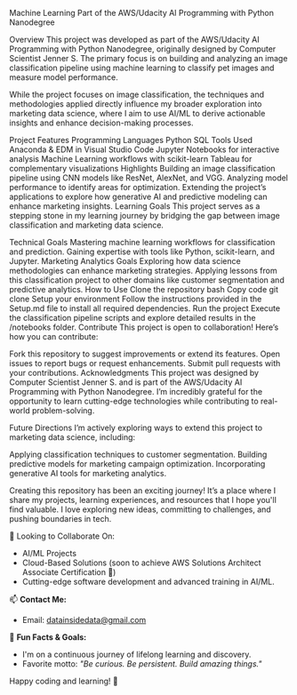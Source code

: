 Machine Learning
Part of the AWS/Udacity AI Programming with Python Nanodegree

Overview
This project was developed as part of the AWS/Udacity AI Programming with Python Nanodegree, originally designed by Computer Scientist Jenner S. The primary focus is on building and analyzing an image classification pipeline using machine learning to classify pet images and measure model performance.

While the project focuses on image classification, the techniques and methodologies applied directly influence my broader exploration into marketing data science, where I aim to use AI/ML to derive actionable insights and enhance decision-making processes.

Project Features
Programming Languages
Python
SQL
Tools Used
Anaconda & EDM in Visual Studio Code
Jupyter Notebooks for interactive analysis
Machine Learning workflows with scikit-learn
Tableau for complementary visualizations
Highlights
Building an image classification pipeline using CNN models like ResNet, AlexNet, and VGG.
Analyzing model performance to identify areas for optimization.
Extending the project’s applications to explore how generative AI and predictive modeling can enhance marketing insights.
Learning Goals
This project serves as a stepping stone in my learning journey by bridging the gap between image classification and marketing data science.

Technical Goals
Mastering machine learning workflows for classification and prediction.
Gaining expertise with tools like Python, scikit-learn, and Jupyter.
Marketing Analytics Goals
Exploring how data science methodologies can enhance marketing strategies.
Applying lessons from this classification project to other domains like customer segmentation and predictive analytics.
How to Use
Clone the repository
bash
Copy code
git clone <repository-link>
Setup your environment
Follow the instructions provided in the Setup.md file to install all required dependencies.
Run the project
Execute the classification pipeline scripts and explore detailed results in the /notebooks folder.
Contribute
This project is open to collaboration! Here’s how you can contribute:

Fork this repository to suggest improvements or extend its features.
Open issues to report bugs or request enhancements.
Submit pull requests with your contributions.
Acknowledgments
This project was designed by Computer Scientist Jenner S. and is part of the AWS/Udacity AI Programming with Python Nanodegree. I’m incredibly grateful for the opportunity to learn cutting-edge technologies while contributing to real-world problem-solving.

Future Directions
I’m actively exploring ways to extend this project to marketing data science, including:

Applying classification techniques to customer segmentation.
Building predictive models for marketing campaign optimization.
Incorporating generative AI tools for marketing analytics.

Creating this repository has been an exciting journey! It’s a place where I share my projects, learning experiences, and resources that I hope you'll find valuable. I love exploring new ideas, committing to challenges, and pushing boundaries in tech.  

💞️   Looking to Collaborate On:  
- AI/ML Projects  
- Cloud-Based Solutions (soon to achieve AWS Solutions Architect Associate Certification 🎉)  
- Cutting-edge software development and advanced training in AI/ML.

📫 **Contact Me:**  
- Email: [datainsidedata@gmail.com](mailto:datainsidedata@gmail.com)  

🤩 **Fun Facts & Goals:**  
- I'm on a continuous journey of lifelong learning and discovery.  
- Favorite motto: *"Be curious. Be persistent. Build amazing things."*  

Happy coding and learning! 🚀
